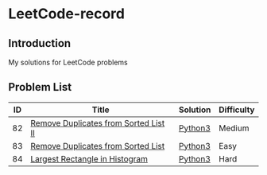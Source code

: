 # LeetCode-record
## Introduction

My solutions for LeetCode problems

## Problem List

| ID   | Title                                    | Solution              | Difficulty |
| ---- | ---------------------------------------- | --------------------- | ---------- |
| 82   | [Remove Duplicates from Sorted List II](https://leetcode.com/problems/remove-duplicates-from-sorted-list-ii/) | [Python3](./82/82.py) | Medium     |
| 83   | [Remove Duplicates from Sorted List](https://leetcode.com/problems/remove-duplicates-from-sorted-list/) | [Python3](./83/83.py) | Easy       |
| 84   | [Largest Rectangle in Histogram](https://leetcode.com/problems/largest-rectangle-in-histogram/) | [Python3](./84/84.py) | Hard       |





